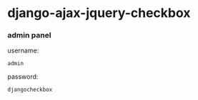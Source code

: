 # django-ajax-jquery-checkbox
### admin panel
username:
```
admin
```
password:
```
djangocheckbox
```
